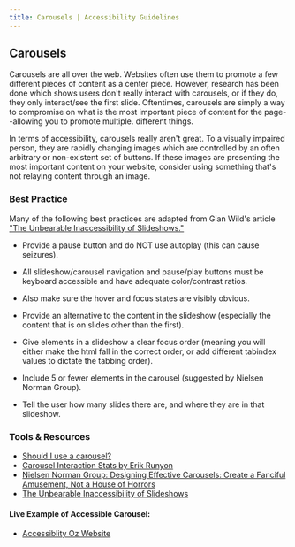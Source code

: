 ```yaml
---
title: Carousels | Accessibility Guidelines
---
```


## Carousels

Carousels are all over the web. Websites often use them to promote a few different pieces of content as a center piece. However, research has been done which shows users don't really interact with carousels, or if they do, they only interact/see the first slide. Oftentimes, carousels are simply a way to compromise on what is the most important piece of content for the page--allowing you to promote multiple. different things.

In terms of accessibility, carousels really aren't great. To a visually impaired person, they are rapidly changing images which are controlled by an often arbitrary or non-existent set of buttons. If these images are presenting the most important content on your website, consider using something that's not relaying content through an image.

### Best Practice

Many of the following best practices are adapted from Gian Wild's article ["The Unbearable Inaccessibility of Slideshows."](https://www.sitepoint.com/unbearable-accessible-slideshow/)

* Provide a pause button and do NOT use autoplay (this can cause seizures).

* All slideshow/carousel navigation and pause/play buttons must be keyboard accessible and have adequate color/contrast ratios.

* Also make sure the hover and focus states are visibly obvious.

* Provide an alternative to the content in the slideshow (especially the content that is on slides other than the first).

* Give elements in a slideshow a clear focus order (meaning you will either make the html fall in the correct order, or add different tabindex values to dictate the tabbing order).

* Include 5 or fewer elements in the carousel (suggested by Nielsen Norman Group).

* Tell the user how many slides there are, and where they are in that slideshow.

### Tools &amp; Resources
* [Should I use a carousel?](http://www.shouldiuseacarousel.com/)
* [Carousel Interaction Stats by Erik Runyon](https://erikrunyon.com/2013/01/carousel-stats/)
* [Nielsen Norman Group: Designing Effective Carousels: Create a Fanciful Amusement, Not a House of Horrors](https://www.nngroup.com/articles/designing-effective-carousels/)
* [The Unbearable Inaccessibility of Slideshows](https://www.sitepoint.com/unbearable-accessible-slideshow/)

#### Live Example of Accessible Carousel:
* [Accessiblity Oz Website](http://www.accessibilityoz.com/)


